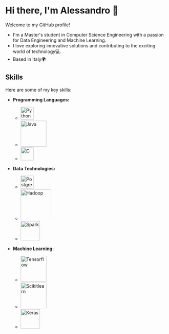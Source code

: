 # Hi there, I'm Alessandro 👋

Welcome to my GitHub profile!
- I'm a Master's student in Computer Science Engineering with a passion for Data Engineering and Machine Learning.
- I love exploring innovative solutions and contributing to the exciting world of technology💻.
- Based in Italy🌍

## Skills

Here are some of my key skills:

- **Programming Languages:**
  - <img src="https://upload.wikimedia.org/wikipedia/commons/c/c3/Python-logo-notext.svg" alt="Python" width="40"/>
  - <img src="https://logowik.com/content/uploads/images/java1655.logowik.com.webp" alt="Java" width="80"/>
  - <img src="https://upload.wikimedia.org/wikipedia/commons/1/19/C_Logo.png" alt="C" width="40"/>
- **Data Technologies:**
    - <img src="https://www.postgresql.org/media/img/about/press/elephant.png" alt="PostgreSQL" width="40"/>
    - <img src="https://upload.wikimedia.org/wikipedia/commons/3/38/Hadoop_logo_new.svg" alt="Hadoop" width="95"/>
    - <img src="https://upload.wikimedia.org/wikipedia/commons/f/f3/Apache_Spark_logo.svg" alt="Spark" width="60"/>

- **Machine Learning:**
    - <img src="https://upload.wikimedia.org/wikipedia/commons/a/ab/TensorFlow_logo.svg" alt="Tensorflow" width="80"/>
    - <img src="https://upload.wikimedia.org/wikipedia/commons/0/05/Scikit_learn_logo_small.svg" alt="Scikitlearn" width="80"/>
    - <img src="https://keras.io/img/logo.png" alt="Keras" width="60"/>

<!--
**AlessandroPesare/AlessandroPesare** is a ✨ _special_ ✨ repository because its `README.md` (this file) appears on your GitHub profile.

Here are some ideas to get you started:

- 🔭 I’m currently working on ...
- 🌱 I’m currently learning ...
- 👯 I’m looking to collaborate on ...
- 🤔 I’m looking for help with ...
- 💬 Ask me about ...
- 📫 How to reach me: ...
- 😄 Pronouns: ...
- ⚡ Fun fact: ...
-->
